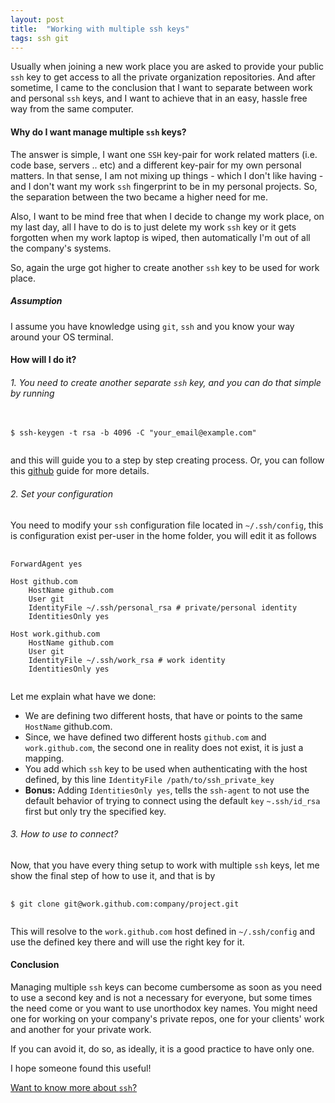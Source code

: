 ```yaml
---
layout: post
title:  "Working with multiple ssh keys"
tags: ssh git
---
```


Usually when joining a new work place you are asked to provide your public `ssh` key to get access to all the private organization repositories.
And after sometime, I came to the conclusion that I want to separate between work and personal `ssh` keys, and I want to achieve that in an easy, hassle free way from the same computer.

#### Why do I want manage multiple `ssh` keys?

The answer is simple, I want one `SSH` key-pair for work related matters (i.e. code base, servers .. etc) and a different key-pair for my own personal matters. In that sense, I am not mixing up things - which I don't like having - and I don't want my work `ssh` fingerprint to be in my personal projects. So, the separation between the two became a higher need for me.

Also, I want to be mind free that when I decide to change my work place, on my last day, all I have to do is to just delete my work `ssh` key or it gets forgotten when my work laptop is wiped, then automatically I'm out of all the company's systems.

So, again the urge got higher to create another `ssh` key to be used for work place.

##### Assumption

I assume you have knowledge using `git`, `ssh` and you know your way around your OS terminal.

#### How will I do it?

###### 1. You need to create another separate `ssh` key, and you can do that simple by running

<pre>
    <code class="console">
$ ssh-keygen -t rsa -b 4096 -C "your_email@example.com"
    </code>
</pre>
and this will guide you to a step by step creating process. Or, you can follow this [github](https://help.github.com/en/github/authenticating-to-github/generating-a-new-ssh-key-and-adding-it-to-the-ssh-agent) guide for more details.

###### 2. Set your configuration

You need to modify your `ssh` configuration file located in `~/.ssh/config`, this is configuration exist per-user in the home folder, you will edit it as follows
<pre>
    <code class="sshconfig">
ForwardAgent yes

Host github.com
    HostName github.com
    User git
    IdentityFile ~/.ssh/personal_rsa # private/personal identity
    IdentitiesOnly yes

Host work.github.com
    HostName github.com
    User git
    IdentityFile ~/.ssh/work_rsa # work identity
    IdentitiesOnly yes
    </code>
</pre>
Let me explain what have we done:

- We are defining two different hosts, that have or points to the same `HostName` github.com.
- Since, we have defined two different hosts `github.com` and `work.github.com`, the second one in reality does not exist, it is just a mapping.
- You add which `ssh` key to be used when authenticating with the host defined, by this line `IdentityFile /path/to/ssh_private_key`
- **Bonus:** Adding `IdentitiesOnly yes`, tells the `ssh-agent` to not use the default behavior of trying to connect using the default `key` `~.ssh/id_rsa` first but only try the specified key.

###### 3. How to use to connect?

Now, that you have every thing setup to work with multiple `ssh` keys, let me show the final step of how to use it, and that is by

<pre>
    <code class="console">
$ git clone git@work.github.com:company/project.git
    </code>
</pre>

This will resolve to the `work.github.com` host defined in `~/.ssh/config` and use the defined key there and will use the right key for it.

#### Conclusion

Managing multiple `ssh` keys can become cumbersome as soon as you need to use a second key and is not a necessary for everyone, but some times the need come or you want to use unorthodox key names. You might need one for working on your company's private repos, one for your clients' work and another for your private work.

If you can avoid it, do so, as ideally, it is a good practice to have only one.

I hope someone found this useful!

[Want to know more about `ssh`?](https://www.ssh.com/ssh/public-key-authentication)
